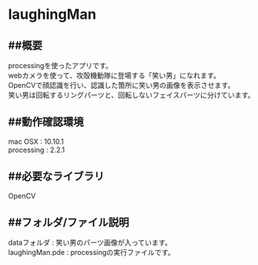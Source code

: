 # laughingMan

##概要   
---      
processingを使ったアプリです。     
webカメラを使って、攻殻機動隊に登場する「笑い男」になれます。   
OpenCVで顔認識を行い、認識した箇所に笑い男の画像を表示させます。         
笑い男は回転するリングパーツと、回転しないフェイスパーツに分けています。         

##動作確認環境   
---      
mac OSX : 10.10.1   
processing : 2.2.1   

##必要なライブラリ   
---      
OpenCV   

##フォルダ/ファイル説明   
---      
dataフォルダ : 笑い男のパーツ画像が入っています。    
laughingMan.pde : processingの実行ファイルです。  




